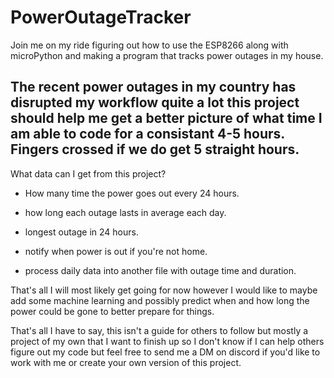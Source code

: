 # PowerOutageTracker
Join me on my ride figuring out how to use the ESP8266 along with microPython and making a program that tracks power outages in my house. 

## The recent power outages in my country has disrupted my workflow quite a lot this project should help me get a better picture of what time I am able to code for a consistant 4-5 hours. Fingers crossed if we do get 5 straight hours.

What data can I get from this project?

- How many time the power goes out every 24 hours.

- how long each outage lasts in average each day.

- longest outage in 24 hours.

- notify when power is out if you're not home.

- process daily data into another file with outage time and duration.

That's all I will most likely get going for now however I would like to maybe add some machine learning and possibly predict when and how long the power could be gone to better prepare for things. 

That's all I have to say, this isn't a guide for others to follow but mostly a project of my own that I want to finish up so I don't know if I can help others figure out my code but feel free to send me a DM on discord if you'd like to work with me or create your own version of this project.
